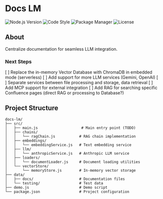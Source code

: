 # Docs LM

![Node.js Version](https://img.shields.io/badge/node.js-20.10.0+-green?style=flat-square&logo=node.js&logoColor=white)
![Code Style](https://img.shields.io/badge/code%20style-standard-green?style=flat-square&logo=javascript&logoColor=white)
![Package Manager](https://img.shields.io/badge/yarn-4.6.0-green?style=flat-square&logo=yarn&logoColor=white)
![License](https://img.shields.io/badge/license-MIT-blue?style=flat-square&logoColor=white)

## About

Centralize documentation for seamless LLM integration.

### Next Steps

[ ] Replace the in-memory Vector Database with ChromaDB in embedded mode (serverless)
[ ] Add support for more LLM services (Gemini, OpenAI)
[ ] Separate services between file processing and storage, data retrieval
[ ] Add MCP support for external integration
[ ] Add RAG for searching specific Confluence pages (direct RAG or processing to Database?)

## Project Structure

```
docs-lm/
├── src/
│   ├── main.js                    # Main entry point (TODO)
│   ├── chains/
│   │   └── ragChain.js           # RAG chain implementation
│   ├── embeddings/
│   │   └── embeddingService.js   # Text embedding service
│   ├── llm/
│   │   └── anthropicService.js   # Anthropic LLM service
│   ├── loaders/
│   │   └── documentLoader.js     # Document loading utilities
│   └── vectorStore/
│       └── memoryStore.js        # In-memory vector storage
├── data/
│   ├── docs/                     # Documentation files
│   └── testing/                  # Test data
├── demo.js                       # Demo script
└── package.json                  # Project configuration
```
